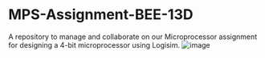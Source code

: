 # MPS-Assignment-BEE-13D
A repository to manage and collaborate on our Microprocessor assignment for designing a 4-bit microprocessor using Logisim.
![image](https://user-images.githubusercontent.com/127740712/230773707-4ad600f9-4766-4da4-b02b-ba513179b05a.png)
